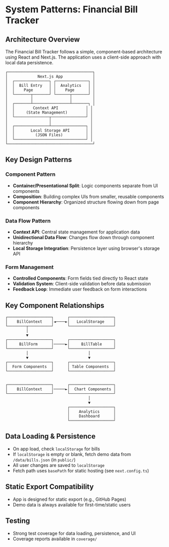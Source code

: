 # System Patterns: Financial Bill Tracker

## Architecture Overview
The Financial Bill Tracker follows a simple, component-based architecture using React and Next.js. The application uses a client-side approach with local data persistence.

```
┌─────────────────────────────────────┐
│             Next.js App             │
│  ┌───────────────┐ ┌──────────────┐ │
│  │  Bill Entry   │ │  Analytics   │ │
│  │    Page       │ │    Page      │ │
│  └───────┬───────┘ └──────┬───────┘ │
│          │                │         │
│  ┌───────┴────────────────┴───────┐ │
│  │        Context API            │ │
│  │     (State Management)        │ │
│  └───────────────┬───────────────┘ │
│                  │                 │
│  ┌───────────────┴───────────────┐ │
│  │       Local Storage API       │ │
│  │         (JSON Files)          │ │
│  └───────────────────────────────┘ │
└─────────────────────────────────────┘
```

## Key Design Patterns

### Component Pattern
- **Container/Presentational Split**: Logic components separate from UI components
- **Composition**: Building complex UIs from smaller, reusable components
- **Component Hierarchy**: Organized structure flowing down from page components

### Data Flow Pattern
- **Context API**: Central state management for application data
- **Unidirectional Data Flow**: Changes flow down through component hierarchy
- **Local Storage Integration**: Persistence layer using browser's storage API

### Form Management
- **Controlled Components**: Form fields tied directly to React state
- **Validation System**: Client-side validation before data submission
- **Feedback Loop**: Immediate user feedback on form interactions

## Key Component Relationships

```
┌───────────────────┐      ┌───────────────────┐
│    BillContext    │◄────►│   LocalStorage    │
└────────┬──────────┘      └───────────────────┘
         │
         ▼
┌───────────────────┐      ┌───────────────────┐
│     BillForm      │─────►│     BillTable     │
└───────────────────┘      └───────────────────┘
         │                          │
         ▼                          ▼
┌───────────────────┐      ┌───────────────────┐
│  Form Components  │      │ Table Components  │
└───────────────────┘      └───────────────────┘


┌───────────────────┐      ┌───────────────────┐
│    BillContext    │─────►│  Chart Components │
└───────────────────┘      └───────────────────┘
                                    │
                                    ▼
                           ┌───────────────────┐
                           │    Analytics      │
                           │    Dashboard      │
                           └───────────────────┘
```

## Data Loading & Persistence
- On app load, check `localStorage` for bills
- If `localStorage` is empty or blank, fetch demo data from `/data/bills.json` (in `public/`)
- All user changes are saved to `localStorage`
- Fetch path uses `basePath` for static hosting (see `next.config.ts`)

## Static Export Compatibility
- App is designed for static export (e.g., GitHub Pages)
- Demo data is always available for first-time/static users

## Testing
- Strong test coverage for data loading, persistence, and UI
- Coverage reports available in `coverage/`
